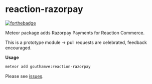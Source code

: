 reaction-razorpay
=============
[![forthebadge](http://forthebadge.com/images/badges/uses-js.svg)](http://forthebadge.com)

Meteor package adds Razorpay Payments for Reaction Commerce.

This is a prototype module -> pull requests are celebrated, feedback encouraged.

**Usage**
```bash
meteor add gouthamve:reaction-razorpay
```
Please see [issues](https://github.com/Gouthamve/reaction-razorpay/issues).
